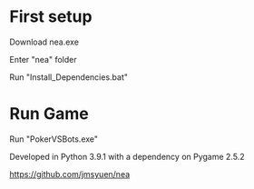 # First setup
Download nea.exe

Enter "nea" folder

Run "Install_Dependencies.bat"

# Run Game
Run "PokerVSBots.exe"


Developed in Python 3.9.1 with a dependency on Pygame 2.5.2 

https://github.com/jmsyuen/nea